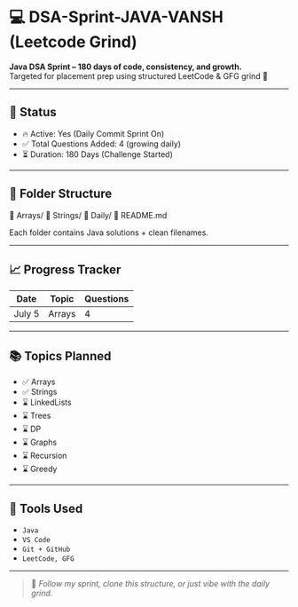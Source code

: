 # 💻 DSA-Sprint-JAVA-VANSH (Leetcode Grind)

**Java DSA Sprint – 180 days of code, consistency, and growth.**  
Targeted for placement prep using structured LeetCode & GFG grind 🧠

---

## 📌 Status

- 🔥 Active: Yes (Daily Commit Sprint On)
- ✅ Total Questions Added: 4 (growing daily)
- ⏳ Duration: 180 Days (Challenge Started)

---

## 📂 Folder Structure

📁 Arrays/
📁 Strings/
📁 Daily/
📄 README.md


Each folder contains Java solutions + clean filenames.

---

## 📈 Progress Tracker

| Date     | Topic    | Questions |
|----------|----------|-----------|
| July 5   | Arrays   | 4         |

---

## 📚 Topics Planned

- ✅ Arrays
- ✅ Strings
- ⌛ LinkedLists
- ⌛ Trees
- ⌛ DP
- ⌛ Graphs
- ⌛ Recursion
- ⌛ Greedy

---

## 🚀 Tools Used

- `Java`  
- `VS Code`  
- `Git + GitHub`  
- `LeetCode, GFG`

---

> 🙌 _Follow my sprint, clone this structure, or just vibe with the daily grind._

